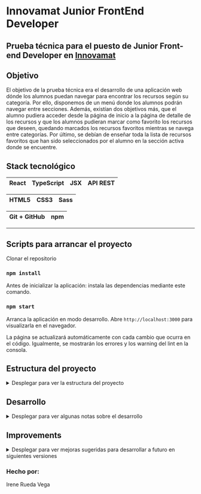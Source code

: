 # Innovamat Junior FrontEnd Developer 

## Prueba técnica para el puesto de **Junior Front-end Developer** en **[Innovamat](https://innovamat.com/)**

## **Objetivo**

El objetivo de la prueba técnica era el desarrollo de una aplicación web dónde los alumnos puedan navegar para encontrar los recursos según su categoría. Por ello, disponemos de un menú donde los alumnos podrán navegar entre secciones. Además, existían dos objetivos más, que el alumno pudiera acceder desde la página de inicio a la página de detalle de los recursos y que los alumnos pudieran marcar como favorito los recursos que deseen, quedando marcados los recursos favoritos mientras se navega entre categorías. Por último, se debían de enseñar toda la lista de recursos favoritos que han sido seleccionados por el alumno en la sección activa donde se encuentre. 

## Stack tecnológico

| React | TypeScript | JSX | API REST |
| -- | -- | -- | -- |

| HTML5 | CSS3 | Sass | 
| -- | -- | -- | 

| Git + GitHub | npm |
| -- | -- |

------------

## **Scripts para arrancar el proyecto**

Clonar el repositorio

### `npm install`

Antes de inicializar la aplicación: instala las dependencias mediante este comando.

### `npm start`

Arranca la aplicación en modo desarrollo.
Abre `http://localhost:3000` para visualizarla en el navegador.

La página se actualizará automáticamente con cada cambio que ocurra en el código.
Igualmente, se mostrarán los errores y los warning del lint en la consola.

## Estructura del proyecto

<details>
<summary>Desplegar para ver la estructura del proyecto</summary>

```
src
 |
 ├─ components
 |  ├─ MainPage.tsx _____________ Componente principal que gestiona las rutas de la web
 |  ├─ Header.tsx _____________ Menú Desktop
 |  ├─ MenuMobile.tsx _____________ Menú Mobile
 |  ├─ Workshops.tsx _____________ Componente que gestiona los datos de Talleres
 |  ├─ Corners.tsx _____________ Componente que gestiona los datos de Rincones
 |  ├─ ContentSection.tsx ___ Componente que gestiona las secciones y los recursos favoritos.
 |  ├─ ContentItem.tsx _____________ Componente que pinta las tarjetas de los recursos.
 |  ├─ DetailResource.tsx _______ Componente que gestiona el detalle de los recursos.  
 |  ├─ NavLink.tsx 
 |  ├─ SimpleImage.tsx  
 |  ├─ Video.tsx 
 |  ├─ IconButton.tsx 
 |  ├─ Container.tsx 
 |  └─ Loading.tsx 
 |
 ├─ data
 |  ├─ getDataFromApiCorners.tsx _____ Gestión de llamada a la API de Rincones
 |  ├─ getDataFromApiWorkshops.tsx _____ Gestión de llamada a la API de Talleres
 |  └─ getDataResources.tsx _____ Gestión de llamada a la API de Detalle de recurso
 |
 ├─ stylesheets
 |  ├─ components
 |  |  ├─ contentItem.scss 
 |  |  └─ loading.scss 
 |  ├─ core
 |  |  ├─ reset.scss ______ Reset de ciertos parámetros para reducir la inconsistencia entre navegadores
 |  |  ├─ mixins.scss ______ Mixins personalizadas
 |  |  └─ variables.scss __ Centralización de parámetros usados en los estilos
 |  ├─ layout
 |  |  ├─container.scss
 |  |  ├─header.scss
 |  |  ├─index.scss
 |  |  └─ menuMobile.scss
 |  └─ page
 |     ├─ contentSection.scss
 |     └─ detailResource.scss
 |  
 ├─ svg
 |  └─ ...
 ├─ types
 |  └─ ...
 └─ index.scss
```
</details>

## Desarrollo

<details>
<summary>Desplegar para ver algunas notas sobre el desarrollo</summary>

.

- Esta web ha sido desarrollada con: HTML5, CSS3, SASS y REACT.
- Se han usado mediaqueries para hacer la web responsive (diseño adaptable a los distintos dispositos).
- Para los estilos se ha utilizado el preprocesador SASS y CSS3.
- Para el control de versiones del proyecto se ha utilizado Git.
- Para la realización de los commits se ha utilizado la metodología de convencional commits (https://www.conventionalcommits.org/en/v1.0.0/)
- Además se han utilizado la librería: react-router-dom. Para la navegación entre secciones y el enrutamiento de la página de inicio a la página de detalle del recurso.
- Almacenamiento en local: he almacenado los listados de favoritos en localStorage. De esta forma, al recargar la página los recursos seleccionados por los alumnos como favoritos seguirán apareciendo como favoritos y estarán nuevamente en la lista de favoritos por categoría desplegada al darle al botón "Ver favoritos". He almacenado todo el objeto debido a que no se tenía la posibilidad de tener una id única, ya que algunos recursos compartían id.

.

</details>

## **Improvements**

<details>
<summary>Desplegar para ver mejoras sugeridas para desarrollar a futuro en siguientes versiones</summary>

- Realizar un slider para que si la lista de recursos es mayor de 5, los alumnos puedan ver los recursos en una sola fila.

- Implementar la funcionalidad de ordenar los recursos alfabéticamente.

- Realizar test con Jest.

</details>

### Hecho por:

Irene Rueda Vega
